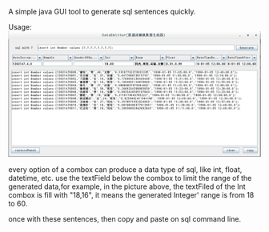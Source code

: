 A simple java GUI tool to generate sql sentences quickly.

Usage:
![usage](images/usage.png)

every option of a combox can produce a data type of sql, like int, float, datetime, etc.
use the textField below the combox to limit the range of the generated data,for example, in the picture above, the textFiled of the Int combox is fill with "18,16", it means the generated Integer' range is from 18 to 60.

once with these sentences, then copy and paste on sql command line.